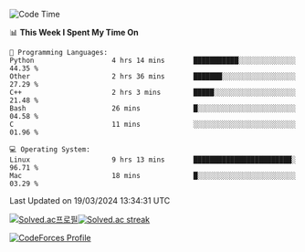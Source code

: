 
<!--START_SECTION:waka-->
![Code Time](http://img.shields.io/badge/Code%20Time-3%2C372%20hrs%2047%20mins-blue)

📊 **This Week I Spent My Time On** 

```text
💬 Programming Languages: 
Python                   4 hrs 14 mins       ███████████░░░░░░░░░░░░░░   44.35 % 
Other                    2 hrs 36 mins       ███████░░░░░░░░░░░░░░░░░░   27.29 % 
C++                      2 hrs 3 mins        █████░░░░░░░░░░░░░░░░░░░░   21.48 % 
Bash                     26 mins             █░░░░░░░░░░░░░░░░░░░░░░░░   04.58 % 
C                        11 mins             ░░░░░░░░░░░░░░░░░░░░░░░░░   01.96 % 

💻 Operating System: 
Linux                    9 hrs 13 mins       ████████████████████████░   96.71 % 
Mac                      18 mins             █░░░░░░░░░░░░░░░░░░░░░░░░   03.29 % 
```


 Last Updated on 19/03/2024 13:34:31 UTC
<!--END_SECTION:waka-->


[![Solved.ac프로필](http://mazassumnida.wtf/api/generate_badge?boj=hckim96)](https://solved.ac/hckim96)[![Solved.ac streak](http://mazandi.herokuapp.com/api?handle=hckim96&theme=dark)](https://solved.ac/hckim96)


[![CodeForces Profile](https://cf.leed.at?id=hckim96)](https://codeforces.com/profile/hckim96)

